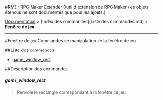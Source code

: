 #RME : RPG Maker Extender
Outil d'extension de RPG Maker (les objets étendus ne sont documentés que pour les ajouts.)

[Documentation](README.md) > [Index des commandes](Liste des commandes.md) > **Fenêtre de jeu**  
- - -  
#Fenêtre de jeu
Commandes de manipulation de la fenêtre de jeu

##Liste des commandes
*    [game_window_rect](#game_window_rect)


##Description des commandes
##### game_window_rect

> Renvoie le rectangle correspondant à la fenêtre de jeu

  
> 

